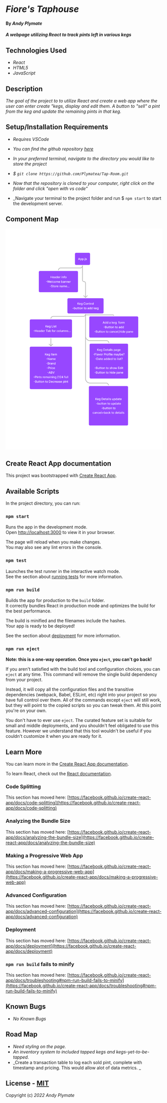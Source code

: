 # _Fiore's Taphouse_

#### By **_Andy Plymate_**

#### _A webpage utilizing React to track pints left in various kegs_

## Technologies Used

* _React_
* _HTML5_
* _JavaScript_

## Description

_The goal of the project to to utilize React and create a web app where the user can enter create "kegs, display and edit them. A button to "sell" a pint from the keg and update the remaining pints in that keg._

## Setup/Installation Requirements
* _Requires VSCode_

* _You can find the github repository [here](https://github.com/Plymatea/Tap-Room.git)_
* _In your preferred terminal, navigate to the directory you would like to store the project_
* _$ `git clone https://github.com/Plymatea/Tap-Room.git`_
* _Now that the repository is cloned to your computer, right click on the folder and click "open with vs code"_
* _Navigate your terminal to the project folder and run $ `npm start` to start the development server. 

## Component Map

![Fiore's Taphouse Map](public\ComponentMap.png "Component Map")


## Create React App documentation

This project was bootstrapped with [Create React App](https://github.com/facebook/create-react-app).

## Available Scripts

In the project directory, you can run:

### `npm start`

Runs the app in the development mode.\
Open [http://localhost:3000](http://localhost:3000) to view it in your browser.

The page will reload when you make changes.\
You may also see any lint errors in the console.

### `npm test`

Launches the test runner in the interactive watch mode.\
See the section about [running tests](https://facebook.github.io/create-react-app/docs/running-tests) for more information.

### `npm run build`

Builds the app for production to the `build` folder.\
It correctly bundles React in production mode and optimizes the build for the best performance.

The build is minified and the filenames include the hashes.\
Your app is ready to be deployed!

See the section about [deployment](https://facebook.github.io/create-react-app/docs/deployment) for more information.

### `npm run eject`

**Note: this is a one-way operation. Once you `eject`, you can't go back!**

If you aren't satisfied with the build tool and configuration choices, you can `eject` at any time. This command will remove the single build dependency from your project.

Instead, it will copy all the configuration files and the transitive dependencies (webpack, Babel, ESLint, etc) right into your project so you have full control over them. All of the commands except `eject` will still work, but they will point to the copied scripts so you can tweak them. At this point you're on your own.

You don't have to ever use `eject`. The curated feature set is suitable for small and middle deployments, and you shouldn't feel obligated to use this feature. However we understand that this tool wouldn't be useful if you couldn't customize it when you are ready for it.

## Learn More

You can learn more in the [Create React App documentation](https://facebook.github.io/create-react-app/docs/getting-started).

To learn React, check out the [React documentation](https://reactjs.org/).

### Code Splitting

This section has moved here: [https://facebook.github.io/create-react-app/docs/code-splitting](https://facebook.github.io/create-react-app/docs/code-splitting)

### Analyzing the Bundle Size

This section has moved here: [https://facebook.github.io/create-react-app/docs/analyzing-the-bundle-size](https://facebook.github.io/create-react-app/docs/analyzing-the-bundle-size)

### Making a Progressive Web App

This section has moved here: [https://facebook.github.io/create-react-app/docs/making-a-progressive-web-app](https://facebook.github.io/create-react-app/docs/making-a-progressive-web-app)

### Advanced Configuration

This section has moved here: [https://facebook.github.io/create-react-app/docs/advanced-configuration](https://facebook.github.io/create-react-app/docs/advanced-configuration)

### Deployment

This section has moved here: [https://facebook.github.io/create-react-app/docs/deployment](https://facebook.github.io/create-react-app/docs/deployment)

### `npm run build` fails to minify

This section has moved here: [https://facebook.github.io/create-react-app/docs/troubleshooting#npm-run-build-fails-to-minify](https://facebook.github.io/create-react-app/docs/troubleshooting#npm-run-build-fails-to-minify)


## Known Bugs

* _No Known Bugs_

## Road Map

* _Need styling on the page._
* _An inventory system to included tapped kegs and kegs-yet-to-be-tapped._
* _Create a transaction table to log each sold pint, complete with timestamp and pricing. This would allow alot of data metrics. _


## License - [MIT](https://opensource.org/licenses/MIT)


Copyright (c) _2022_ _Andy Plymate_